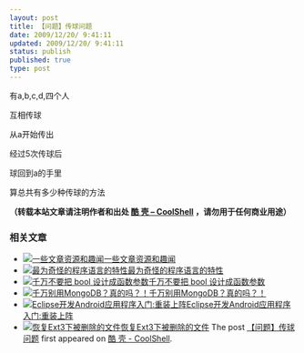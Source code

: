 ```yaml
---
layout: post
title: 【问题】传球问题
date: 2009/12/20/ 9:41:11
updated: 2009/12/20/ 9:41:11
status: publish
published: true
type: post
---
```


有a,b,c,d,四个人  

互相传球  

从a开始传出  

经过5次传球后  

球回到a的手里


算总共有多少种传球的方法



**（转载本站文章请注明作者和出处 [酷 壳 – CoolShell](https://coolshell.cn/) ，请勿用于任何商业用途）**



### 相关文章

* [![一些文章资源和趣闻](https://coolshell.cn/wp-content/uploads/2011/11/stackparts.com_-150x150.png)](https://coolshell.cn/articles/5537.html)[一些文章资源和趣闻](https://coolshell.cn/articles/5537.html)
* [![最为奇怪的程序语言的特性](https://coolshell.cn/wp-content/plugins/wordpress-23-related-posts-plugin/static/thumbs/20.jpg)](https://coolshell.cn/articles/2053.html)[最为奇怪的程序语言的特性](https://coolshell.cn/articles/2053.html)
* [![千万不要把 bool 设计成函数参数](https://coolshell.cn/wp-content/plugins/wordpress-23-related-posts-plugin/static/thumbs/14.jpg)](https://coolshell.cn/articles/5444.html)[千万不要把 bool 设计成函数参数](https://coolshell.cn/articles/5444.html)
* [![千万别用MongoDB？真的吗？！](https://coolshell.cn/wp-content/plugins/wordpress-23-related-posts-plugin/static/thumbs/26.jpg)](https://coolshell.cn/articles/5826.html)[千万别用MongoDB？真的吗？！](https://coolshell.cn/articles/5826.html)
* [![Eclipse开发Android应用程序入门:重装上阵](https://coolshell.cn/wp-content/uploads/2011/04/1_starting_point_full-150x150.jpg)](https://coolshell.cn/articles/4334.html)[Eclipse开发Android应用程序入门:重装上阵](https://coolshell.cn/articles/4334.html)
* [![恢复Ext3下被删除的文件](https://coolshell.cn/wp-content/plugins/wordpress-23-related-posts-plugin/static/thumbs/17.jpg)](https://coolshell.cn/articles/1265.html)[恢复Ext3下被删除的文件](https://coolshell.cn/articles/1265.html)
The post [【问题】传球问题](https://coolshell.cn/articles/1976.html) first appeared on [酷 壳 - CoolShell](https://coolshell.cn).